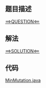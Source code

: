 ## 题目描述

[==>QUESTION<==](https://leetcode-cn.com/problems/minimum-genetic-mutation/)

## 解法

[==>SOLUTION<==](https://leetcode-cn.com/problems/minimum-genetic-mutation/solution/zui-xiao-ji-yin-bian-hua-by-leetcode-sol-lhwy/)

## 代码

[MinMutation.java](https://github.com/Marshal7cc/leetcode-java/blob/master/src/bfs/MinMutation.java)

